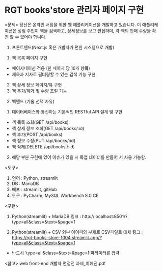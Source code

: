 # RGT books'store 관리자 페이지 구현

<문제>
당신은 온라인 서점을 위한 웸 애플리케이션을 개발하고 있습니다. 이 애플리케이션은  상점 주인이 책을 검색하고, 상세정보를 보고 편집하며, 각 책의 판매 수량을 확인 할 수 있어야 합니다.

1. 프론트엔드(Next.js 혹은 개발자가 편한 시스템으로 개발)
1) 책 목록 페이지 구현
- 페이지네이션 적용 (한 페이지 당 10개 항목)
- 제목과 저자로 필터링할 수 있는 검색 기능 구현
2) 책 상세 정보 페이지/뷰 구현
3) 책 추가/제거 및 수량 조절 기능

2. 백엔드 (기술 선택 자유)
1) 데이터베이스와 통신하는 기본적인 RESTful API 설계 및 구현
- 책 목록 조회(GET /api/books)
- 책 상세 정보 조회(GET  /api/books/:id)
- 책 추가(POST /api/books)
- 책 정보 수정(PUT /api/books/:id)
- 책 삭제(DELETE /api/books /:id)

2) 해당 부분 구현에 있어 이슈가 있을 시 목업 데이터를 만들어 서 사용 가능함.

<도구>
1) 언어 : Python, streamlit
2) DB : MariaDB
3) 배포 : streamlit, gitHub
4) 도구 : PyCharm, MySQL Workbench 8.0 CE

<구현>
1. Python(streamlit) + MariaDB
링크 : http://localhost:8501/?type=all&class=&text=&page=1

2. Python(streamlit) + CSV
외부 아이피의 부재로 CSV파일로 대체
링크 : https://rgt-books-store-1004.streamlit.app/?type=all&class=&text=&page=1

* 반드시 ‘type=all&class=&text=&page=1’파라미터를 입력

<참고>
web front-end 개발자 면접전 과제_이혜진.pdf



